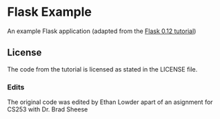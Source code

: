 # Flask Example

An example Flask application (adapted from the [Flask 0.12 tutorial](https://www.iwu.edu/~mliffito/flask_tutorial/))

## License

The code from the tutorial is licensed as stated in the LICENSE file.

### Edits

The original code was edited by Ethan Lowder apart of an asignment for CS253 with Dr. Brad Sheese
